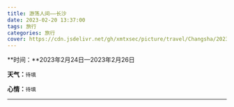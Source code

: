 ```yaml
---
title: 游荡人间——长沙
date: 2023-02-20 13:37:00
tags: 旅行
categories: 旅行
cover: https://cdn.jsdelivr.net/gh/xmtxsec/picture/travel/Changsha/202302201342927.jpg
---
```






**时间：**2023年2月24日—2023年2月26日

**天气：**`待填`

**心情：**`待填`

------









